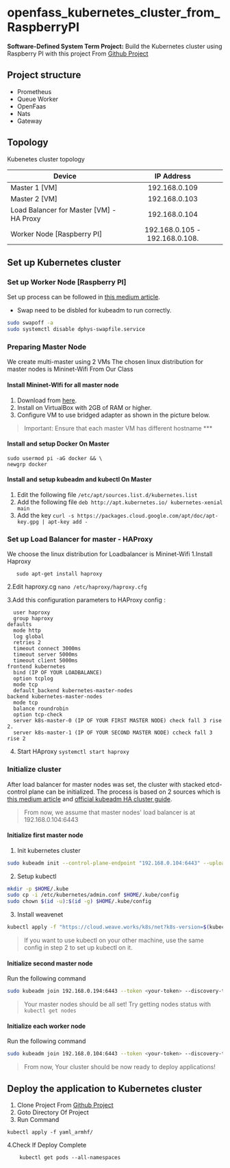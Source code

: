 # openfass_kubernetes_cluster_from_RaspberryPI
**Software-Defined System Term Project:** Build the Kubernetes cluster using Raspberry PI with this project
From [Github Project](https://github.com/openfaas/faas-netes)

## Project structure
- Prometheus
- Queue Worker
- OpenFaas
- Nats
- Gateway

## Topology
Kubenetes cluster topology 

| Device                                   |             IP Address             |
| ---------------------------------------- | :--------------------------------: |
| Master 1 [VM]                            |           192.168.0.109            |
| Master 2 [VM]                            |           192.168.0.103            |
| Load Balancer for Master [VM] - HA Proxy |           192.168.0.104            |
| Worker Node [Raspberry PI]               | 192.168.0.105 - 192.168.0.108.     |

## Set up Kubernetes cluster

### Set up Worker Node [Raspberry PI]

Set up process can be followed in [this medium article](https://medium.com/nycdev/k8s-on-pi-9cc14843d43).

- Swap need to be disbled for kubeadm to run correctly.

```sh
sudo swapoff -a
sudo systemctl disable dphys-swapfile.service
```
### Preparing Master Node

We create multi-master using 2 VMs  The chosen linux distribution for master nodes is Mininet-Wifi From Our Class

#### Install Mininet-WIfi for all master node

1. Download from [here](https://klab.cp.eng.chula.ac.th/mininet-wifi.ova).
2. Install on VirtualBox with 2GB of RAM or higher.
3. Configure VM to use bridged adapter as shown in the picture below.

> Important:
> Ensure that each master VM has different hostname ***

#### Install and setup Docker On Master
```curl -sSL get.docker.com | sh && \
sudo usermod pi -aG docker && \
newgrp docker
```

#### Install and setup kubeadm and kubectl On Master
1. Edit the following file
```/etc/apt/sources.list.d/kubernetes.list```
2. Add the following file
```deb http://apt.kubernetes.io/ kubernetes-xenial main```
3. Add the key
```curl -s https://packages.cloud.google.com/apt/doc/apt-key.gpg | apt-key add -```

### Set up Load Balancer for master - HAProxy
  We choose the linux distribution for Loadbalancer is Mininet-Wifi 
  1.Install Haproxy
  ```sudo apt-get update
     sudo apt-get install haproxy
  ```
  2.Edit haproxy.cg
  ``` nano /etc/haproxy/haproxy.cfg ```
  
  3.Add this configuration parameters to HAProxy config :
  ```global
    user haproxy
    group haproxy
defaults
    mode http
    log global
    retries 2
    timeout connect 3000ms
    timeout server 5000ms
    timeout client 5000ms
frontend kubernetes
    bind (IP OF YOUR LOADBALANCE)
    option tcplog
    mode tcp
    default_backend kubernetes-master-nodes
backend kubernetes-master-nodes
    mode tcp
    balance roundrobin
    option tcp-check
    server k8s-master-0 (IP OF YOUR FIRST MASTER NODE) check fall 3 rise 2. 
    server k8s-master-1 (IP OF YOUR SECOND MASTER NODE) ccheck fall 3 rise 2
  ```
  4. Start HAproxy
   ```systemctl start haproxy```
  
### Initialize cluster

After load balancer for master nodes was set, the cluster with stacked etcd-control plane can be initialized. The process is based on 2 sources which is [this medium article](https://medium.com/nycdev/k8s-on-pi-9cc14843d43) and [official kubeadm HA cluster guide](https://kubernetes.io/docs/setup/production-environment/tools/kubeadm/high-availability/).

> From now, we assume that master nodes' load balancer is at 192.168.0.104:6443

#### Initialize first master node

1. Init kubernetes cluster
```sh
sudo kubeadm init --control-plane-endpoint "192.168.0.104:6443" --upload-certs --token-ttl=0
```
2. Setup kubectl
```sh
mkdir -p $HOME/.kube
sudo cp -i /etc/kubernetes/admin.conf $HOME/.kube/config
sudo chown $(id -u):$(id -g) $HOME/.kube/config
```
3. Install weavenet
```sh
kubectl apply -f "https://cloud.weave.works/k8s/net?k8s-version=$(kubectl version | base64 | tr -d '\n')"
```
> If you want to use kubectl on your other machine, use the same config in step 2 to set up kubectl on it.

#### Initialize second master node

Run the following command
```sh
sudo kubeadm join 192.168.0.194:6443 --token <your-token> --discovery-token-ca-cert-hash sha256:<your-discovery-token-ca-cert-hash> --control-plane --certificate-key <your-certificate-key>
```

> Your master nodes should be all set! Try getting nodes status with `kubectl get nodes`

#### Initialize each worker node

Run the following command
```sh
sudo kubeadm join 192.168.0.104:6443 --token <your-token> --discovery-token-ca-cert-hash sha256:<your-discovery-token-ca-cert-hash>
```

> From now, Your cluster should be now ready to deploy applications!

## Deploy the application to Kubernetes cluster
1. Clone Project From [Github Project](https://github.com/openfaas/faas-netes)
2. Goto Directory Of Project
3. Run Command
  ```kubectl apply -f namespace.yml
  kubectl apply -f yaml_armhf/
  ```
4.Check If Deploy Complete
  ``` kubectl get deploy -n openfaas
      kubectl get pods --all-namespaces
  ```



